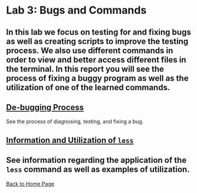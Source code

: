 # Lab 3: Bugs and Commands 
In this lab we focus on testing for and fixing bugs as well as creating scripts to improve the testing process. We also use different commands in order to view and 
better access different files in the terminal. In this report you will see the process of fixing a buggy program as well as the utilization of one of the learned commands.
---
## [De-bugging Process]() 
See the process of diagnosing, testing, and fixing a bug.

## [Information and Utilization of `less`]() 
See information regarding the application of the `less` command as well as examples of utilization.
---
[Back to Home Page]()
